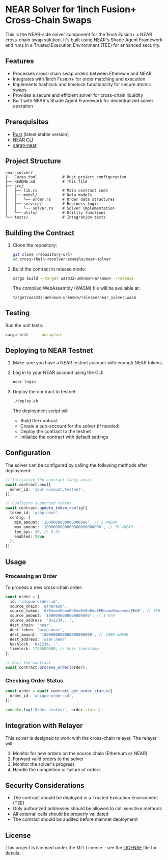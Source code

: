 # NEAR Solver for 1inch Fusion+ Cross-Chain Swaps

This is the NEAR-side solver component for the 1inch Fusion+ x NEAR cross-chain swap solution. It's built using NEAR's Shade Agent Framework and runs in a Trusted Execution Environment (TEE) for enhanced security.

## Features

- Processes cross-chain swap orders between Ethereum and NEAR
- Integrates with 1inch Fusion+ for order matching and execution
- Implements hashlock and timelock functionality for secure atomic swaps
- Provides a secure and efficient solver for cross-chain liquidity
- Built with NEAR's Shade Agent Framework for decentralized solver operation

## Prerequisites

- [Rust](https://www.rust-lang.org/tools/install) (latest stable version)
- [NEAR CLI](https://docs.near.org/tools/near-cli#setup)
- [cargo-near](https://github.com/near/cargo-near)

## Project Structure

```
near-solver/
├── Cargo.toml           # Rust project configuration
├── README.md            # This file
├── src/
│   ├── lib.rs           # Main contract code
│   ├── model/           # Data models
│   │   └── order.rs     # Order data structures
│   ├── service/         # Business logic
│   │   └── solver.rs    # Solver implementation
│   └── utils/           # Utility functions
└── tests/               # Integration tests
```

## Building the Contract

1. Clone the repository:
   ```bash
   git clone <repository-url>
   cd cross-chain-resolver-example/near-solver
   ```

2. Build the contract in release mode:
   ```bash
   cargo build --target wasm32-unknown-unknown --release
   ```

   The compiled WebAssembly (WASM) file will be available at:
   ```
   target/wasm32-unknown-unknown/release/near_solver.wasm
   ```

## Testing

Run the unit tests:

```bash
cargo test -- --nocapture
```

## Deploying to NEAR Testnet

1. Make sure you have a NEAR testnet account with enough NEAR tokens.

2. Log in to your NEAR account using the CLI:
   ```bash
   near login
   ```

3. Deploy the contract to testnet:
   ```bash
   ./deploy.sh
   ```

   The deployment script will:
   - Build the contract
   - Create a sub-account for the solver (if needed)
   - Deploy the contract to the testnet
   - Initialize the contract with default settings

## Configuration

The solver can be configured by calling the following methods after deployment:

```typescript
// Initialize the contract (only once)
await contract.new({
  owner_id: 'your-account.testnet',
});

// Configure supported tokens
await contract.update_token_config({
  token_id: 'wrap.near',
  config: {
    min_amount: '1000000000000000000', // 1 wNEAR
    max_amount: '1000000000000000000000000', // 1M wNEAR
    fee_bps: 30, // 0.3%
    enabled: true,
  },
});
```

## Usage

### Processing an Order

To process a new cross-chain order:

```typescript
const order = {
  id: 'unique-order-id',
  source_chain: 'ethereum',
  source_token: '0xEeeeeEeeeEeEeeEeEeEeeEEEeeeeEeeeeeeeEEeE', // ETH
  source_amount: '1000000000000000000', // 1 ETH
  source_address: '0x1234...',
  dest_chain: 'near',
  dest_token: 'wrap.near',
  dest_amount: '1000000000000000000000', // 1000 wNEAR
  dest_address: 'user.near',
  hashlock: '0x1234...',
  timelock: 1735689600, // Unix timestamp
};

// Call the contract
await contract.process_order(order);
```

### Checking Order Status

```typescript
const order = await contract.get_order_status({
  order_id: 'unique-order-id',
});

console.log('Order status:', order.status);
```

## Integration with Relayer

This solver is designed to work with the cross-chain relayer. The relayer will:

1. Monitor for new orders on the source chain (Ethereum or NEAR)
2. Forward valid orders to the solver
3. Monitor the solver's progress
4. Handle the completion or failure of orders

## Security Considerations

- The contract should be deployed in a Trusted Execution Environment (TEE)
- Only authorized addresses should be allowed to call sensitive methods
- All external calls should be properly validated
- The contract should be audited before mainnet deployment

## License

This project is licensed under the MIT License - see the [LICENSE](LICENSE) file for details.
